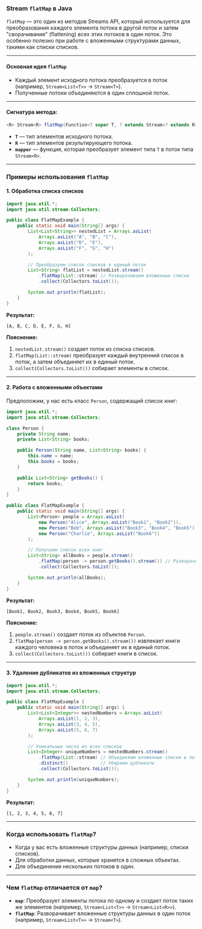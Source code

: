 ### Stream `flatMap` в Java

`flatMap` — это один из методов Streams API, который используется для преобразования каждого элемента потока в другой поток и затем "сворачивания" (flattening) всех этих потоков в один поток. Это особенно полезно при работе с вложенными структурами данных, такими как списки списков.

---

#### **Основная идея `flatMap`**
- Каждый элемент исходного потока преобразуется в поток (например, `Stream<List<T>>` → `Stream<T>`).
- Полученные потоки объединяются в один сплошной поток.

---

#### **Сигнатура метода:**
```java
<R> Stream<R> flatMap(Function<? super T, ? extends Stream<? extends R>> mapper)
```
- **`T`** — тип элементов исходного потока.
- **`R`** — тип элементов результирующего потока.
- **`mapper`** — функция, которая преобразует элемент типа `T` в поток типа `Stream<R>`.

---

### **Примеры использования `flatMap`**

#### **1. Обработка списка списков**
```java
import java.util.*;
import java.util.stream.Collectors;

public class FlatMapExample {
    public static void main(String[] args) {
        List<List<String>> nestedList = Arrays.asList(
            Arrays.asList("A", "B", "C"),
            Arrays.asList("D", "E"),
            Arrays.asList("F", "G", "H")
        );

        // Преобразуем список списков в единый поток
        List<String> flatList = nestedList.stream()
            .flatMap(List::stream) // Разворачиваем вложенные списки
            .collect(Collectors.toList());

        System.out.println(flatList);
    }
}
```

**Результат:**
```
[A, B, C, D, E, F, G, H]
```

**Пояснение:**
1. `nestedList.stream()` создает поток из списка списков.
2. `flatMap(List::stream)` преобразует каждый внутренний список в поток, а затем объединяет их в единый поток.
3. `collect(Collectors.toList())` собирает элементы в список.

---

#### **2. Работа с вложенными объектами**
Предположим, у нас есть класс `Person`, содержащий список книг:

```java
import java.util.*;
import java.util.stream.Collectors;

class Person {
    private String name;
    private List<String> books;

    public Person(String name, List<String> books) {
        this.name = name;
        this.books = books;
    }

    public List<String> getBooks() {
        return books;
    }
}

public class FlatMapExample {
    public static void main(String[] args) {
        List<Person> people = Arrays.asList(
            new Person("Alice", Arrays.asList("Book1", "Book2")),
            new Person("Bob", Arrays.asList("Book3", "Book4", "Book5")),
            new Person("Charlie", Arrays.asList("Book6"))
        );

        // Получаем список всех книг
        List<String> allBooks = people.stream()
            .flatMap(person -> person.getBooks().stream()) // Разворачиваем список книг каждого человека
            .collect(Collectors.toList());

        System.out.println(allBooks);
    }
}
```

**Результат:**
```
[Book1, Book2, Book3, Book4, Book5, Book6]
```

**Пояснение:**
1. `people.stream()` создает поток из объектов `Person`.
2. `flatMap(person -> person.getBooks().stream())` извлекает книги каждого человека в поток и объединяет их в единый поток.
3. `collect(Collectors.toList())` собирает книги в список.

---

#### **3. Удаление дубликатов из вложенных структур**
```java
import java.util.*;
import java.util.stream.Collectors;

public class FlatMapExample {
    public static void main(String[] args) {
        List<List<Integer>> nestedNumbers = Arrays.asList(
            Arrays.asList(1, 2, 3),
            Arrays.asList(3, 4, 5),
            Arrays.asList(5, 6, 7)
        );

        // Уникальные числа из всех списков
        List<Integer> uniqueNumbers = nestedNumbers.stream()
            .flatMap(List::stream) // Объединяем вложенные списки в поток
            .distinct()            // Убираем дубликаты
            .collect(Collectors.toList());

        System.out.println(uniqueNumbers);
    }
}
```

**Результат:**
```
[1, 2, 3, 4, 5, 6, 7]
```

---

### **Когда использовать `flatMap`?**
- Когда у вас есть вложенные структуры данных (например, списки списков).
- Для обработки данных, которые хранятся в сложных объектах.
- Для объединения нескольких потоков в один.

---

### **Чем `flatMap` отличается от `map`?**
- **`map`**: Преобразует элементы потока по одному и создает поток таких же элементов (например, `Stream<List<T>>` → `Stream<List<R>>`).
- **`flatMap`**: Разворачивает вложенные структуры данных в один поток (например, `Stream<List<T>>` → `Stream<T>`).